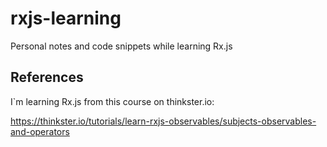 # rxjs-learning
Personal notes and code snippets while learning Rx.js

## References
I`m learning Rx.js from this course on thinkster.io:

https://thinkster.io/tutorials/learn-rxjs-observables/subjects-observables-and-operators
